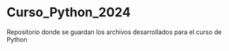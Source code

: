 # Curso_Python_2024
Repositorio donde se guardan los archivos desarrollados para el curso de Python
